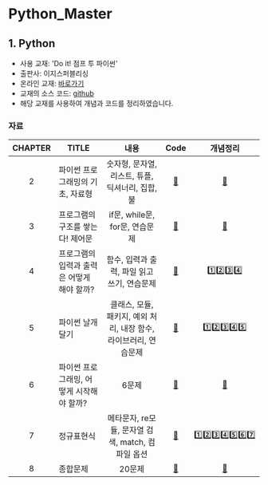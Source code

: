 # Python_Master

## 1. Python

- 사용 교재: 'Do it! 점프 투 파이썬'
- 출판사: 이지스퍼블리싱
- 온라인 교재: [바로가기](https://wikidocs.net/book/1)
- 교재의 소스 코드: [github](https://github.com/alstn2468/jump-to-python)
- 해당 교재를 사용하여 개념과 코드를 정리하였습니다.

### 자료

| CHAPTER | TITLE  | 내용 | Code  |  개념정리 |
| :--: | ----------------------- | :-----------------------------: | :----------------------: | :-----------------------: |
|  2   | 파이썬 프로그래밍의 기초, 자료형 | 숫자형, 문자열, 리스트, 튜플, 딕셔너리, 집합, 불 |[🔗](https://github.com/cha-suyeon/Python_Master/tree/main/Jump_to_python_2%EC%9E%A5) | [📔](https://velog.io/@cha-suyeon/%ED%8C%8C%EC%9D%B4%EC%8D%AC-%EC%9E%90%EB%A3%8C%ED%98%95-%EC%88%AB%EC%9E%90%ED%98%95-%EB%AC%B8%EC%9E%90%EC%97%B4-%EB%A6%AC%EC%8A%A4%ED%8A%B8-%ED%8A%9C%ED%94%8C) |
|  3   |  프로그램의 구조를 쌓는다! 제어문 | if문, while문, for문, 연습문제 | [🔗](https://github.com/cha-suyeon/Python_Master/tree/main/Jump_to_python_3%EC%9E%A5) | [📔]() |
|  4   | 프로그램의 입력과 출력은 어떻게 해야 할까? | 함수, 입력과 출력, 파일 읽고 쓰기, 연습문제 | [🔗](https://github.com/cha-suyeon/Python_Master/tree/main/Jump_to_python_4%EC%9E%A5) | [1️⃣](https://velog.io/@cha-suyeon/Python-%ED%95%A8%EC%88%98)[2️⃣](https://velog.io/@cha-suyeon/Python-%EC%82%AC%EC%9A%A9%EC%9E%90-%EC%9E%85%EB%A0%A5%EA%B3%BC-%EC%B6%9C%EB%A0%A5)[3️⃣](https://velog.io/@cha-suyeon/Python-%ED%8C%8C%EC%9D%BC-%EC%9D%BD%EA%B3%A0-%EC%93%B0%EA%B8%B0)[4️⃣](https://velog.io/@cha-suyeon/Python-%EC%A0%90%ED%94%84%ED%88%AC%ED%8C%8C%EC%9D%B4%EC%8D%AC-04%EC%9E%A5-%EC%97%B0%EC%8A%B5%EB%AC%B8%EC%A0%9C) |
|  5   | 파이썬 날개달기  | 클래스, 모듈, 패키지, 예외 처리, 내장 함수, 라이브러리, 연습문제 | [🔗](https://github.com/cha-suyeon/Python_Master/tree/main/Jump_to_python_5%EC%9E%A5) | [1️⃣](https://velog.io/@cha-suyeon/Python-class)[2️⃣](https://velog.io/@cha-suyeon/Python-%EC%98%88%EC%99%B8-%EC%B2%98%EB%A6%AC)[3️⃣](https://velog.io/@cha-suyeon/Python-%EB%82%B4%EC%9E%A5-%ED%95%A8%EC%88%98)[4️⃣](https://velog.io/@cha-suyeon/Python)[5️⃣](https://velog.io/@cha-suyeon/Python-5%EC%9E%A5-%ED%8C%8C%EC%9D%B4%EC%8D%AC-%EB%82%A0%EA%B0%9C-%EB%8B%AC%EA%B8%B0-%EC%97%B0%EC%8A%B5%EB%AC%B8%EC%A0%9C-%ED%92%80%EC%9D%B4) |
|  6   | 파이썬 프로그래밍, 어떻게 시작해야 할까? | 6문제 | [🔗](https://github.com/cha-suyeon/Python_Master/tree/main/Jump_to_python_6%EC%9E%A5) | [📔](https://velog.io/@cha-suyeon/Python-6%EC%9E%A5-%ED%94%84%EB%A1%9C%EA%B7%B8%EB%9E%98%EB%B0%8D) |
|  7   | 정규표현식 | 메타문자, re모듈, 문자열 검색, match, 컴파일 옵션 | [🔗](https://github.com/cha-suyeon/Python_Master/tree/main/Jump_to_python_7%EC%9E%A5) | [1️⃣](https://velog.io/@cha-suyeon/%EC%A0%95%EA%B7%9C-%ED%91%9C%ED%98%84%EC%8B%9D%EC%9D%B4%EB%9E%80-%EB%AC%B8%EC%9E%90-%ED%81%B4%EB%9E%98%EC%8A%A4-Dot.-%EB%B0%98%EB%B3%B5-%EB%B0%98%EB%B3%B5-%EB%B0%98%EB%B3%B5mn)[2️⃣](https://velog.io/@cha-suyeon/%EC%A0%95%EA%B7%9C-%ED%91%9C%ED%98%84%EC%8B%9D-%EB%AC%B8%EC%9E%90%EC%97%B4-%EA%B2%80%EC%83%89-match-search-findall-finditer)[3️⃣](https://velog.io/@cha-suyeon/match-%EA%B0%9D%EC%B2%B4%EC%9D%98-%EB%A9%94%EC%84%9C%EB%93%9C-group-start-end-span)[4️⃣](https://velog.io/@cha-suyeon/compile%EC%BB%B4%ED%8C%8C%EC%9D%BC-%EC%98%B5%EC%85%98-DOTALL-IGNORECASE-MULTILINE-VERBOSE)[5️⃣](https://velog.io/@cha-suyeon/%EC%A0%95%EA%B7%9C-%ED%91%9C%ED%98%84%EC%8B%9D-%EB%B0%B1%EC%8A%AC%EB%9E%98%EC%8B%9C-%EB%AC%B8%EC%A0%9C)[6️⃣](https://velog.io/@cha-suyeon/%EC%A0%95%EA%B7%9C-%ED%91%9C%ED%98%84%EC%8B%9D-%EB%A9%94%ED%83%80-%EB%AC%B8%EC%9E%90-A-Z-b-B)[7️⃣](https://velog.io/@cha-suyeon/%EC%A0%95%EA%B7%9C%ED%91%9C%ED%98%84%EC%8B%9D-%EA%B7%B8%EB%A3%A8%ED%95%91)|
|  8   | 종합문제 | 20문제 | [🔗]() | [📔]() |
